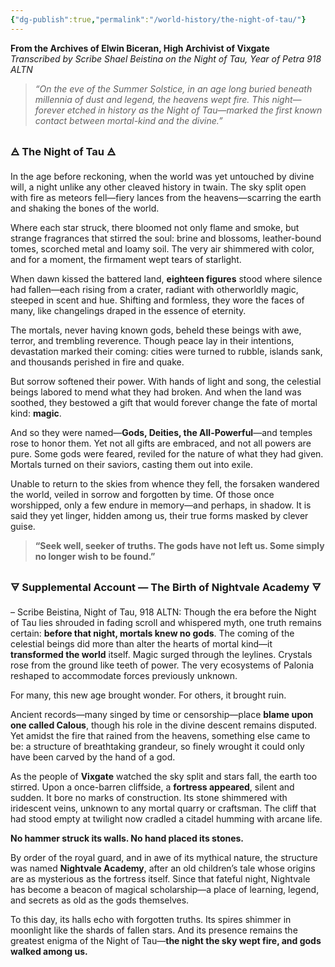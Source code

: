 ```yaml
---
{"dg-publish":true,"permalink":"/world-history/the-night-of-tau/"}
---
```


**From the Archives of Elwin Biceran, High Archivist of Vixgate**  
_Transcribed by Scribe Shael Beistina on the Night of Tau, Year of Petra 918 ALTN_

> _“On the eve of the Summer Solstice, in an age long buried beneath millennia of dust and legend, the heavens wept fire. This night—forever etched in history as the Night of Tau—marked the first known contact between mortal-kind and the divine.”_

### 🜁 **The Night of Tau** 🜁  
In the age before reckoning, when the world was yet untouched by divine will, a night unlike any other cleaved history in twain. The sky split open with fire as meteors fell—fiery lances from the heavens—scarring the earth and shaking the bones of the world.

Where each star struck, there bloomed not only flame and smoke, but strange fragrances that stirred the soul: brine and blossoms, leather-bound tomes, scorched metal and loamy soil. The very air shimmered with color, and for a moment, the firmament wept tears of starlight.

When dawn kissed the battered land, **eighteen figures** stood where silence had fallen—each rising from a crater, radiant with otherworldly magic, steeped in scent and hue. Shifting and formless, they wore the faces of many, like changelings draped in the essence of eternity.

The mortals, never having known gods, beheld these beings with awe, terror, and trembling reverence. Though peace lay in their intentions, devastation marked their coming: cities were turned to rubble, islands sank, and thousands perished in fire and quake.

But sorrow softened their power. With hands of light and song, the celestial beings labored to mend what they had broken. And when the land was soothed, they bestowed a gift that would forever change the fate of mortal kind: **magic**.

And so they were named—**Gods, Deities, the All-Powerful**—and temples rose to honor them. Yet not all gifts are embraced, and not all powers are pure. Some gods were feared, reviled for the nature of what they had given. Mortals turned on their saviors, casting them out into exile.

Unable to return to the skies from whence they fell, the forsaken wandered the world, veiled in sorrow and forgotten by time. Of those once worshipped, only a few endure in memory—and perhaps, in shadow. It is said they yet linger, hidden among us, their true forms masked by clever guise.

> **“Seek well, seeker of truths. The gods have not left us. Some simply no longer wish to be found.”**

### 🜃 **Supplemental Account — The Birth of Nightvale Academy** 🜃
– Scribe Beistina, Night of Tau, 918 ALTN:
Though the era before the Night of Tau lies shrouded in fading scroll and whispered myth, one truth remains certain: **before that night, mortals knew no gods**. The coming of the celestial beings did more than alter the hearts of mortal kind—it **transformed the world** itself. Magic surged through the leylines. Crystals rose from the ground like teeth of power. The very ecosystems of Palonia reshaped to accommodate forces previously unknown.

For many, this new age brought wonder. For others, it brought ruin.

Ancient records—many singed by time or censorship—place **blame upon one called Calous**, though his role in the divine descent remains disputed. Yet amidst the fire that rained from the heavens, something else came to be: a structure of breathtaking grandeur, so finely wrought it could only have been carved by the hand of a god.

As the people of **Vixgate** watched the sky split and stars fall, the earth too stirred. Upon a once-barren cliffside, a **fortress appeared**, silent and sudden. It bore no marks of construction. Its stone shimmered with iridescent veins, unknown to any mortal quarry or craftsman. The cliff that had stood empty at twilight now cradled a citadel humming with arcane life.

**No hammer struck its walls. No hand placed its stones.**

By order of the royal guard, and in awe of its mythical nature, the structure was named **Nightvale Academy**, after an old children’s tale whose origins are as mysterious as the fortress itself. Since that fateful night, Nightvale has become a beacon of magical scholarship—a place of learning, legend, and secrets as old as the gods themselves.

To this day, its halls echo with forgotten truths. Its spires shimmer in moonlight like the shards of fallen stars. And its presence remains the greatest enigma of the Night of Tau—**the night the sky wept fire, and gods walked among us.**